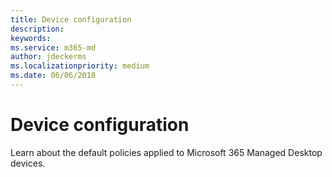 ```yaml
---
title: Device configuration 
description:  
keywords: 
ms.service: m365-md
author: jdeckerms
ms.localizationpriority: medium
ms.date: 06/06/2018
---
```


# Device configuration


<!--This topic is the target for a "Learn more" link in the Enterprise Agreement (aka.ms/dev-config); do not delete.-->

Learn about the default policies applied to Microsoft 365 Managed Desktop devices.